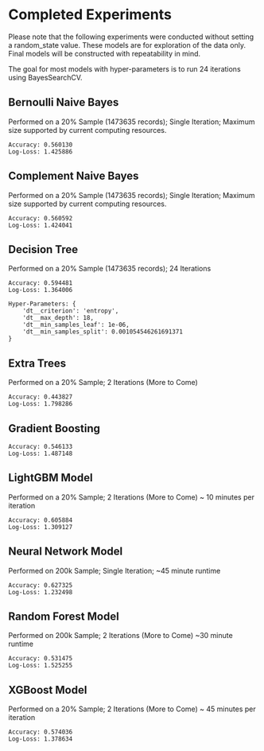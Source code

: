 # Completed Experiments

Please note that the following experiments were conducted without setting a random_state value.
These models are for exploration of the data only. Final models will be constructed with
repeatability in mind.

The goal for most models with hyper-parameters is to run 24 iterations using BayesSearchCV.

## Bernoulli Naive Bayes

Performed on a 20% Sample (1473635 records); Single Iteration; Maximum size supported by current computing resources.

```
Accuracy: 0.560130
Log-Loss: 1.425886
```

## Complement Naive Bayes

Performed on a 20% Sample (1473635 records); Single Iteration; Maximum size supported by current computing resources.

```
Accuracy: 0.560592
Log-Loss: 1.424041
```

## Decision Tree

Performed on a 20% Sample (1473635 records); 24 Iterations

```
Accuracy: 0.594481
Log-Loss: 1.364006

Hyper-Parameters: {
    'dt__criterion': 'entropy',
    'dt__max_depth': 18,
    'dt__min_samples_leaf': 1e-06,
    'dt__min_samples_split': 0.001054546261691371
}
```

## Extra Trees

Performed on a 20% Sample; 2 Iterations (More to Come)

```
Accuracy: 0.443827
Log-Loss: 1.798286
```

## Gradient Boosting

```
Accuracy: 0.546133
Log-Loss: 1.487148
```

## LightGBM Model

Performed on a 20% Sample; 2 Iterations (More to Come)
~ 10 minutes per iteration

```
Accuracy: 0.605884
Log-Loss: 1.309127
```

## Neural Network Model

Performed on 200k Sample; Single Iteration; ~45 minute runtime

```
Accuracy: 0.627325
Log-Loss: 1.232498
```

## Random Forest Model

Performed on 200k Sample; 2 Iterations (More to Come) ~30 minute runtime

```
Accuracy: 0.531475
Log-Loss: 1.525255
```

## XGBoost Model

Performed on a 20% Sample; 2 Iterations (More to Come)
~ 45 minutes per iteration

```
Accuracy: 0.574036
Log-Loss: 1.378634
```
